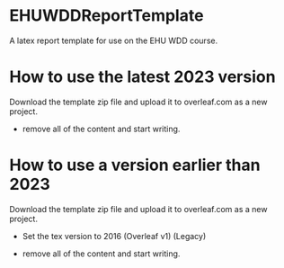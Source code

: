 # EHUWDDReportTemplate
A latex report template for use on the EHU WDD course. 

# How to use the latest 2023 version
Download the template zip file and upload it to overleaf.com as a new project.

- remove all of the content and start writing.


# How to use a version earlier than 2023
Download the template zip file and upload it to overleaf.com as a new project.

- Set the tex version to 2016 (Overleaf v1) (Legacy) 

- remove all of the content and start writing.
